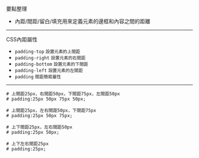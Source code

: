 要點整理
- 內距/間距/留白/填充用來定義元素的邊框和內容之間的距離

---

CSS內距屬性
- `padding-top` <small>設置元素的上間距</small>
- `padding-right` <small>設置元素的右間距</small>
- `padding-bottom` <small>設置元素的下間距</small>
- `padding-left` <small>設置元素的左間距</small>
- `padding` <small>間距簡寫屬性</small>

---

```
# 上間距25px，右間距50px，下間距75px，左間距50px
# padding:25px 50px 75px 50px;
```

```
# 上間距25px，左右間距50px，下間距75px
# padding:25px 50px 75px;
```

```
# 上下間距25px，左右間距50px
# padding:25px 50px;
```

```
# 上下左右間距25px
# padding:25px;
```
